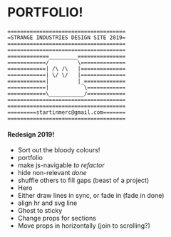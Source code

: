 # PORTFOLIO!


```
=====================================
=STRANGE INDUSTRIES DESIGN SITE 2019=
=====================================
=====================================
=============_________===============
============/         \==============
============| /\ /\   |==============
============| \/ \/   |==============
============|         |_=============
============|           \============
============\___________/============
=====================================
=====================================
=========startinmerc@gmail.com=======
=====================================
```

#### Redesign 2019!
* Sort out the bloody colours!
* portfolio
 * make js-navigable *to refactor*
  * hide non-relevant _done_
  * shuffle others to fill gaps (beast of a project)
* Hero
 * Either draw lines in sync, or fade in (fade in done)
 * align hr and svg line
* Ghost to sticky
 * Change props for sections
 * Move props in horizontally (join to scrolling?)